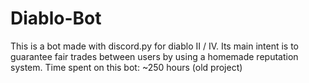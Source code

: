 # Diablo-Bot

This is a bot made with discord.py for diablo II / IV. Its main intent is to guarantee fair trades between users by using a homemade reputation system. Time spent on this bot: ~250 hours (old project)
